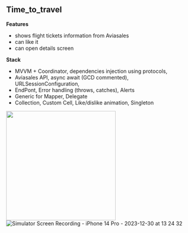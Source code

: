 ## Time_to_travel

**Features** 
- shows flight tickets information from Aviasales
- can like it
- can open details screen

**Stack** 
- MVVM + Coordinator, dependencies injection using protocols, 
- Aviasales API, async await (GCD commented), URLSessionConfiguration,
- EndPont, Error handling (throws, catches), Alerts
- Generic for Mapper, Delegate
- Collection, Custom Cell, Like/dislike animation, Singleton


<img src="https://github.com/RomanVakulenko/Habits/assets/97017715/da1cb7d6-381d-46c2-9b8d-9e64773bad7e" width="295"> ![Simulator Screen Recording - iPhone 14 Pro - 2023-12-30 at 13 24 32](https://github.com/RomanVakulenko/YouTubeDownloader/assets/97017715/7e5a5fb2-51f5-45c0-ac1c-0aa222a7002c)



